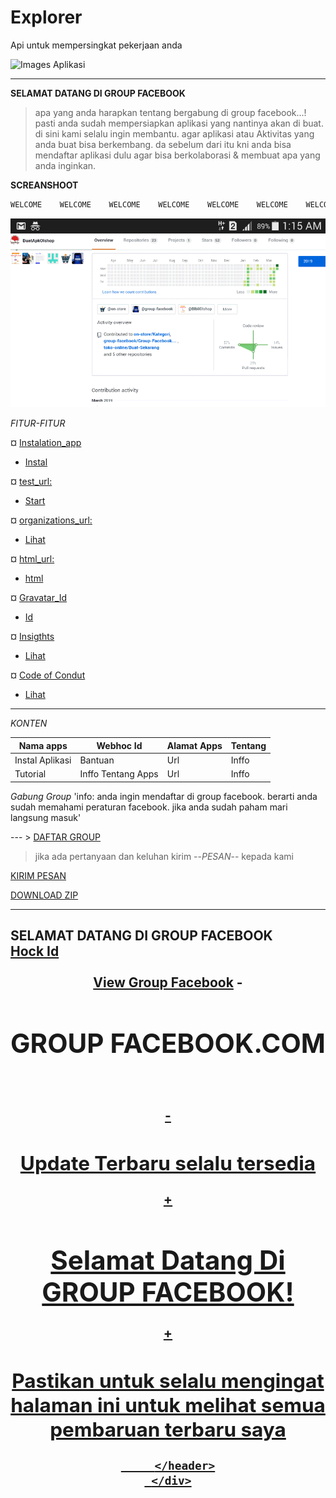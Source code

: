 # Explorer
Api untuk mempersingkat pekerjaan anda

![Images Aplikasi](https://avatars2.githubusercontent.com/u/48804514?v=4)

---

**SELAMAT DATANG DI GROUP FACEBOOK**

> apa yang anda harapkan tentang bergabung di group facebook...! 
> pasti anda sudah mempersiapkan aplikasi yang nantinya akan di buat. di sini kami selalu ingin membantu.
>agar aplikasi atau Aktivitas yang anda buat bisa berkembang. da sebelum dari itu kni anda bisa mendaftar aplikasi dulu agar bisa berkolaborasi & membuat apa yang anda inginkan.

**SCREANSHOOT**

```javascript
WELCOME    WELCOME    WELCOME    WELCOME    WELCOME    WELCOME    WELCOME     WELCOME    WELCOME     WELCOME      WELCOME    WELCOME
```



![screanshoot](https://github.com/group-facebook/Explorer/blob/master/Screnshoot/Screenshot_2019-03-25-01-15-06.png)

*FITUR-FITUR*

¤ [Instalation_app]()
   - [Instal](https://github.com/marketplace/group-facebook)
   
¤ [test_url: ]()
   - [Start](https://developer.github.com/v3)
   
¤ [organizations_url: ]()
   - [Lihat](https://api.github.com/users/group-facebook/orgs)
   
¤ [html_url: ]()
   - [ html](https://github.com/group-facebook/Explorer)
   
¤ [Gravatar_Id]()
   - [Id](/Dock/Images/Gravatar_Id)
   
¤ [Insigthts]()
   - [Lihat](https://github.com/group-facebook/Explorer/pulse)
   
¤ [Code of Condut]()
   - [Lihat](/Dock/code-of-conduct.adoc)

---

*KONTEN*

 Nama apps | Webhoc Id | Alamat Apps | Tentang
------------ | ------------- | ------------- | -------------
Instal Aplikasi | Bantuan | Url | Inffo
Tutorial | Inffo Tentang Apps | Url | Inffo


*Gabung Group*
'info: anda ingin mendaftar di group facebook. berarti anda sudah memahami peraturan facebook. jika anda sudah paham mari langsung masuk'

--- > [DAFTAR GROUP](https://www.facebook.com/n/?ads%2Fgrowth%2Faymt%2Femail_click%2F=&aref=1551498781824441&b=aHR0cHM6Ly93d3cuZmFjZWJvb2suY29tLzI3MzgyNzg5OTk2OTA2NC8%3D&c=2215282755201436&m=ARwYW1IsiR0CRocp&medium=email∣=583142c2c92e7G5afa62287dbeG5831475c295b9Ga02&n=1551498781824441&n_m=bisnisku955%40gmail.com&p=page_redirect_in_post_preview&t=1991077890989477)

> jika ada pertanyaan dan keluhan kirim --*PESAN*-- kepada kami 

[KIRIM PESAN](https://gmail.com/bisnisku955@gmail.com)

[DOWNLOAD ZIP](https://github.com/group-facebook/Explorer/blob/master/package/Marketplace-Store-master.zip)

---
 <h2>SELAMAT DATANG DI GROUP FACEBOOK</>
   <br>
   <a id="hook_id" href="/96151447">Hock Id</>
   </br>
   <br>
         <header class="inner">
           <a id="forkme_banner" href="https://github.com/marketplace/group-facebook">View Group Facebook</a>
-          <h1 id="project_title">GROUP FACEBOOK.COM</h1>
   </br>
   <br>
   <a Id="organizations_url" href="https://api.github.com/users/group-facebook/orgs"</>
-          <h2 id="project_tagline">Update Terbaru selalu tersedia</h2>
+          <h1 id="project_title">Selamat Datang Di GROUP FACEBOOK!</h1>
+          <h2 id="project_tagline">Pastikan untuk selalu mengingat halaman ini untuk melihat semua pembaruan terbaru saya</h2>
 
         </header>
     </div>
